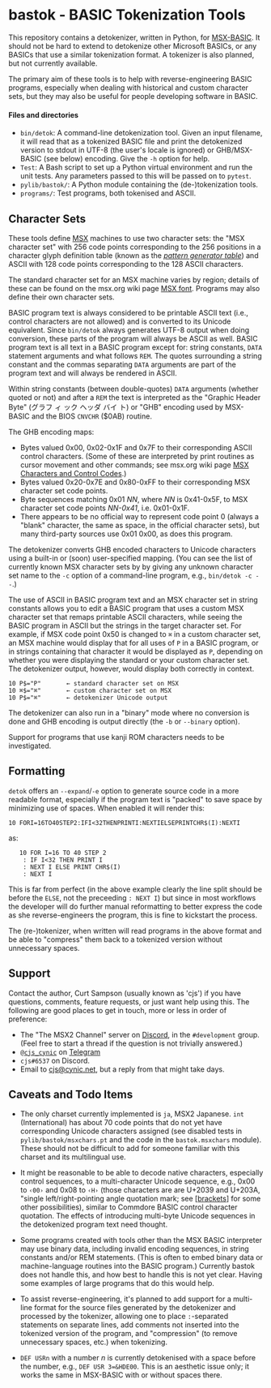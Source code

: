 bastok - BASIC Tokenization Tools
=================================

This repository contains a detokenizer, written in Python, for [MSX-BASIC].
It should not be hard to extend to detokenize other Microsoft BASICs, or any
BASICs that use a similar tokenization format. A tokenizer is also planned,
but not currently available.

The primary aim of these tools is to help with reverse-engineering BASIC
programs, especially when dealing with historical and custom character
sets, but they may also be useful for people developing software in BASIC.

#### Files and directories

- `bin/detok`: A command-line detokenization tool. Given an input filename,
  it will read that as a tokenized BASIC file and print the detokenized
  version to stdout in UTF-8 (the user's locale is ignored) or GHB/MSX-BASIC
  (see below) encoding. Give the `-h` option for help.
- `Test`: A Bash script to set up a Python virtual environment and run the
  unit tests. Any parameters passed to this will be passed on to `pytest`.
- `pylib/bastok/`: A Python module containing the (de-)tokenization tools.
- `programs/`: Test programs, both tokenised and ASCII.


Character Sets
--------------

These tools define [MSX] machines to use two character sets: the "MSX
character set" with 256 code points corresponding to the 256 positions in a
character glyph definition table (known as the [_pattern generator
table_][2t pgtab]) and ASCII with 128 code points corresponding to the
128 ASCII characters.

The standard character set for an MSX machine varies by region; details of
these can be found on the msx.org wiki page [MSX font][font]. Programs may
also define their own character sets.

BASIC program text is always considered to be printable ASCII text (i.e.,
control characters are not allowed) and is converted to its Unicode
equivalent. Since `bin/detok` always generates UTF-8 output when doing
conversion, these parts of the program will always be ASCII as well. BASIC
program text is all text in a BASIC program except for: string constants,
`DATA` statement arguments and what follows `REM`. The quotes surrounding a
string constant and the commas separating `DATA` arguments are part of the
program text and will always be rendered in ASCII.

Within string constants (between double-quotes) `DATA` arguments (whether
quoted or not) and after a `REM` the text is interpreted as the "Graphic
Header Byte" (グラフ ィ ック ヘッダ バイ ト) or "GHB" encoding used by
MSX-BASIC and the BIOS `CNVCHR` ($0AB) routine.

The GHB encoding maps:
- Bytes valued 0x00, 0x02-0x1F and 0x7F to their corresponding ASCII
  control characters. (Some of these are interpreted by print routines as
  cursor movement and other commands; see msx.org wiki page [MSX Characters
  and Control Codes][codes].)
- Bytes valued 0x20-0x7E and 0x80-0xFF to their corresponding MSX character
  set code points.
- Byte sequences matching 0x01 _NN_, where _NN_ is 0x41-0x5F, to MSX
  character set code points _NN-0x41_, i.e. 0x01-0x1F.
- There appears to be no official way to represent code point 0 (always a
  "blank" character, the same as space, in the official character sets),
  but many third-party sources use 0x01 0x00, as does this program.

The detokenizer converts GHB encoded characters to Unicode characters
using a built-in or (soon) user-specified mapping. (You can see the list of
currently known MSX character sets by by giving any unknown character set
name to the `-c` option of a command-line program, e.g., `bin/detok -c - -`.)

The use of ASCII in BASIC program text and an MSX character set in string
constants allows you to edit a BASIC program that uses a custom MSX
character set that remaps printable ASCII characters, while seeing the
BASIC program in ASCII but the strings in the target character set. For
example, if MSX code point 0x50 is changed to `⌘` in a custom character
set, an MSX machine would display that for all uses of `P` in a BASIC
program, or in strings containing that character it would be displayed as
`P`, depending on whether you were displaying the standard or your custom
character set. The detokenizer output, however, would display both
correctly in context.

    10 P$="P"       ← standard character set on MSX
    10 ⌘$="⌘"       ← custom character set on MSX
    10 P$="⌘"       ← detokenizer Unicode output

The detokenizer can also run in a "binary" mode where no conversion is done
and GHB encoding is output directly (the `-b` or `--binary` option).

Support for programs that use kanji ROM characters needs to be investigated.


Formatting
----------

`detok` offers an `--expand`/`-e` option to generate source code in a more
readable format, especially if the program text is "packed" to save space
by minimizing use of spaces. When enabled it will render this:

    10 FORI=16TO40STEP2:IFI<32THENPRINTI:NEXTIELSEPRINTCHR$(I):NEXTI

as:

       10 FOR I=16 TO 40 STEP 2
        : IF I<32 THEN PRINT I
        : NEXT I ELSE PRINT CHR$(I)
        : NEXT I

This is far from perfect (in the above example clearly the line split
should be before the `ELSE`, not the preceeding `: NEXT I`) but since in
most workflows the developer will do further manual reformatting to better
express the code as she reverse-engineers the program, this is fine to
kickstart the process.

The (re-)tokenizer, when written will read programs in the above format and
be able to "compress" them back to a tokenized version without unnecessary
spaces.


Support
-------

Contact the author, Curt Sampson (usually known as 'cjs') if you have
questions, comments, feature requests, or just want help using this. The
following are good places to get in touch, more or less in order of
preference:
- The "The MSX2 Channel" server on [Discord], in the `#development` group.
  (Feel free to start a thread if the question is not trivially answered.)
- [`@cjs_cynic`] on [Telegram]
- `cjs#6537` on Discord.
- Email to <cjs@cynic.net>, but a reply from that might take days.


Caveats and Todo Items
----------------------

* The only charset currently implemented is `ja`, MSX2 Japanese. `int`
  (International) has about 70 code points that do not yet have
  corresponding Unicode characters assigned (see disabled tests in
  `pylib/bastok/msxchars.pt` and the code in the `bastok.msxchars` module).
  These should not be difficult to add for someone familiar with this
  charset and its multilingual use.

* It might be reasonable to be able to decode native characters, especially
  control sequences, to a multi-character Unicode sequence, e.g., 0x00 to
  `‹00›` and 0x08 to `‹H›` (those characters are are U+2039 and U+203A,
  "single left/right-pointing angle quotation mark; see [[brackets]] for
  some other possibilities), similar to Commdore BASIC control character
  quotation. The effects of introducing multi-byte Unicode sequences in the
  detokenized program text need thought.

* Some programs created with tools other than the MSX BASIC interpreter may
  use binary data, including invalid encoding sequences, in string
  constants and/or REM statements. (This is often to embed binary data or
  machine-language routines into the BASIC program.) Currently bastok does
  not handle this, and how best to handle this is not yet clear. Having
  some examples of large programs that do this would help.

* To assist reverse-engineering, it's planned to add support for a
  multi-line format for the source files generated by the detokenizer and
  processed by the tokenizer, allowing one to place `:`-separated
  statements on separate lines, add comments not inserted into the
  tokenized version of the program, and "compression" (to remove
  unnecessary spaces, etc.) when tokenizing.

* `DEF USRn` with a number _n_ is currently detokenised with a space before
  the number, e.g., `DEF USR 3=&HDE00`. This is an aesthetic issue only; it
  works the same in MSX-BASIC with or without spaces there.


<!-------------------------------------------------------------------->
[2t pgtab]: https://github.com/Konamiman/MSX2-Technical-Handbook/blob/master/md/Chapter4a.md#pattern-generator-table
[codes]: https://www.msx.org/wiki/MSX_Characters_and_Control_Codes
[font]: https://www.msx.org/wiki/MSX_font
[msx-basic]: https://en.wikipedia.org/wiki/MSX_BASIC
[msx]: https://en.wikipedia.org/wiki/MSX

[`@cjs_cynic`]: https://t.me/cjs_cynic
[discord]: https://discord.com
[telegram]: https://telegram.org

[brackets]: https://en.wikipedia.org/wiki/Bracket#Encoding_in_digital_media
